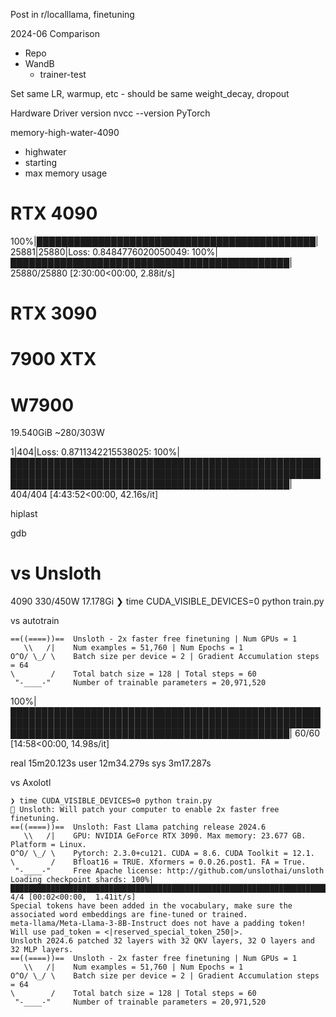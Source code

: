 Post in r/localllama, finetuning

2024-06 Comparison


* Repo
* WandB
	* trainer-test

Set same LR, warmup, etc - should be same
weight_decay, dropout

Hardware
Driver version
nvcc --version
PyTorch

memory-high-water-4090
* highwater
* starting
* max memory usage

# RTX 4090
100%|█████████████████████████████████████████████| 25881|25880|Loss: 0.8484776020050049: 100%|█████████████████████████████████████████████| 25880/25880 [2:30:00<00:00,  2.88it/s]

# RTX 3090

# 7900 XTX

# W7900

19.540GiB
~280/303W

1|404|Loss: 0.8711342215538025: 100%|█████████████████████████████████████████████████████████████████████████████████████████████████████████████████████████████████████████████████| 404/404 [4:43:52<00:00, 42.16s/it]



hiplast

gdb

# vs Unsloth

4090
330/450W
17.178Gi
❯ time CUDA_VISIBLE_DEVICES=0 python train.py


vs autotrain

```
==((====))==  Unsloth - 2x faster free finetuning | Num GPUs = 1
   \\   /|    Num examples = 51,760 | Num Epochs = 1
O^O/ \_/ \    Batch size per device = 2 | Gradient Accumulation steps = 64
\        /    Total batch size = 128 | Total steps = 60
 "-____-"     Number of trainable parameters = 20,971,520
 ```
100%|█████████████████████████████████████████████████████████████████████████████████████████████████████████████████████████████████████████████████| 60/60 [14:58<00:00, 14.98s/it]

real    15m20.123s
user    12m34.279s
sys     3m17.287s

vs Axolotl


```
❯ time CUDA_VISIBLE_DEVICES=0 python train.py 
🦥 Unsloth: Will patch your computer to enable 2x faster free finetuning.
==((====))==  Unsloth: Fast Llama patching release 2024.6
   \\   /|    GPU: NVIDIA GeForce RTX 3090. Max memory: 23.677 GB. Platform = Linux.
O^O/ \_/ \    Pytorch: 2.3.0+cu121. CUDA = 8.6. CUDA Toolkit = 12.1.
\        /    Bfloat16 = TRUE. Xformers = 0.0.26.post1. FA = True.
 "-____-"     Free Apache license: http://github.com/unslothai/unsloth
Loading checkpoint shards: 100%|████████████████████████████████████████████████████████████████████████████████████████████████████████████████████████| 4/4 [00:02<00:00,  1.41it/s]
Special tokens have been added in the vocabulary, make sure the associated word embeddings are fine-tuned or trained.
meta-llama/Meta-Llama-3-8B-Instruct does not have a padding token! Will use pad_token = <|reserved_special_token_250|>.
Unsloth 2024.6 patched 32 layers with 32 QKV layers, 32 O layers and 32 MLP layers.
==((====))==  Unsloth - 2x faster free finetuning | Num GPUs = 1
   \\   /|    Num examples = 51,760 | Num Epochs = 1
O^O/ \_/ \    Batch size per device = 2 | Gradient Accumulation steps = 64
\        /    Total batch size = 128 | Total steps = 60
 "-____-"     Number of trainable parameters = 20,971,520
```